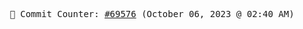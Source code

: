 <p align="center">
    <samp>
        📮 Commit Counter: <a href="https://github.com/Javascript-void0/Javascript-void0/commits/main">#69576</a> (October 06, 2023 @ 02:40 AM)
    </samp>
</p>